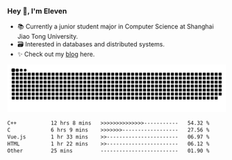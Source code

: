 ### Hey 👋, I'm Eleven

- 📚 Currently a junior student major in Computer Science at Shanghai Jiao Tong University.
- 🗃️ Interested in databases and distributed systems.
- ✨ Check out my [blog](https://blog.eleven.wiki) here.

![github contribution grid snake animation](https://raw.githubusercontent.com/El-even-11/El-even-11/output/github-contribution-grid-snake.svg)

<!--START_SECTION:waka-->

```text
C++           12 hrs 8 mins   >>>>>>>>>>>>>>-----------   54.32 %
C             6 hrs 9 mins    >>>>>>>------------------   27.56 %
Vue.js        1 hr 33 mins    >>-----------------------   06.97 %
HTML          1 hr 22 mins    >>-----------------------   06.12 %
Other         25 mins         -------------------------   01.90 %
```

<!--END_SECTION:waka-->
